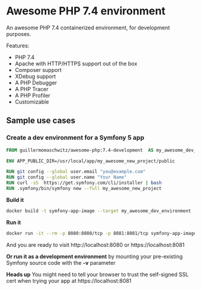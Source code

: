 # Awesome PHP 7.4 environment

An awesome PHP 7.4 containerized environment, for development purposes.

Features:

- PHP 7.4
- Apache with HTTP/HTTPS support out of the box
- Composer support
- XDebug support
- A PHP Debugger
- A PHP Tracer
- A PHP Profiler
- Customizable

## Sample use cases

### Create a dev environment for a Symfony 5 app

```dockerfile
FROM guillermomaschwitz/awesome-php:7.4-development  AS my_awesome_dev_environment

ENV APP_PUBLIC_DIR=/usr/local/app/my_awesome_new_project/public

RUN git config --global user.email "you@example.com"
RUN git config --global user.name "Your Name"
RUN curl -sS  https://get.symfony.com/cli/installer | bash
RUN .symfony/bin/symfony new --full my_awesome_new_project
```

**Build it**

```bash
docker build -t symfony-app-image --target my_awesome_dev_environment .
```

**Run it**

```bash
docker run -it --rm -p 8080:8080/tcp -p 8081:8081/tcp symfony-app-image
```

And you are ready to visit http://localhost:8080 or https://localhost:8081

**Or run it as a development environment** by mounting your pre-existing Symfony source code with the **-v** parameter


**Heads up** You might need to tell your browser to trust the self-signed SSL cert when trying your app at https://localhost:8081
